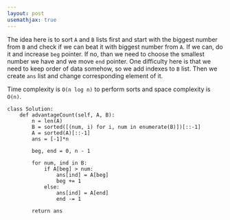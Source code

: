 ```yaml
---
layout: post
usemathjax: true
---
```


The idea here is to sort `A` and `B` lists first and start with the biggest number from `B` and check if we can beat it with biggest number from `A`. If we can, do it and increase `beg` pointer. If no, than we need to choose the smallest number we have and we move `end` pointer. One difficulty here is that we need to keep order of data somehow, so we add indexes to `B` list. Then we create `ans` list and change corresponding element of it.

Time complexity is `O(n log n)` to perform sorts and space complexity is `O(n)`.

```
class Solution:
    def advantageCount(self, A, B):
        n = len(A)
        B = sorted([(num, i) for i, num in enumerate(B)])[::-1]
        A = sorted(A)[::-1]
        ans = [-1]*n
        
        beg, end = 0, n - 1
        
        for num, ind in B:
            if A[beg] > num:
                ans[ind] = A[beg]
                beg += 1
            else:
                ans[ind] = A[end]
                end -= 1
                
        return ans
```